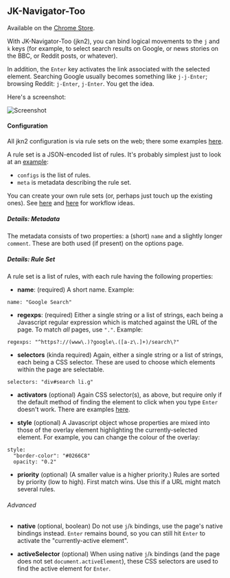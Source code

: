 ## JK-Navigator-Too

Available on the [Chrome Store](https://chrome.google.com/webstore/detail/jk-navigator-tooaakbjkmojammjfadiljkfkmfbbfc).

With JK-Navigator-Too (jkn2), you can bind logical movements to the `j` and `k` keys
(for example, to select search results on Google, or news stories on the BBC,
or Reddit posts, or whatever).

In addition, the `Enter` key activates the link associated with the selected
element.  Searching Google usually becomes something like `j-j-Enter`; browsing
Reddit: `j-Enter`, `j-Enter`.  You get the idea.

Here's a screenshot:

![Screenshot](https://cloud.githubusercontent.com/assets/2641335/8305814/691ad966-19aa-11e5-9ce5-fc83d0b00f2a.png)

#### Configuration

All jkn2 configuration is via rule sets on the web; there some examples [here](http://jkn2.smblott.org/).

A rule set is a JSON-encoded list of rules.  It's probably simplest just to look at an [example](http://jkn2.smblott.org/jkn2-search.txt):
- `configs` is the list of rules.
- `meta` is metadata describing the rule set.

You can create your own rule sets (or, perhaps just touch up the existing
ones).  See
[here](https://github.com/smblott-github/jk-navigator-too/tree/master/config)
and
[here](https://github.com/smblott-github/jk-navigator-too/blob/master/config/Makefile)
for workflow ideas.

##### Details: Metadata

The metadata consists of two properties: a (short) `name` and a slightly longer
`comment`.  These are both used (if present) on the options page.

##### Details: Rule Set

A rule set is a list of rules, with each rule having the following properties:

- **name**: (required) A short name. Example:

```
name: "Google Search"
```

- **regexps**: (required) Either a single string or a list of strings, each
  being a Javascript regular expression which is matched against the URL of the
  page. To match *all* pages, use `"."`.  Example:

```
regexps: "^https?://(www\.)?google\.([a-z\.]+)/search\?"
```

- **selectors** (kinda required) Again, either a single string or a list of
  strings, each being a CSS selector.  These are used to choose which elements
  within the page are selectable.

```
selectors: "div#search li.g"
```

- **activators** (optional) Again CSS selector(s), as above, but require only
  if the default method of finding the element to click when you type `Enter`
  doesn't work.  There are examples [here](http://jkn2.smblott.org/jkn2-social.txt).

- **style** (optional) A Javascript object whose properties are mixed into
  those of the overlay element highlighting the currently-selected element.
  For example, you can change the colour of the overlay:

```
style:
  "border-color": "#0266C8"
  opacity: "0.2"
```

- **priority** (optional)  (A smaller value is a higher priority.) Rules are
  sorted by priority (low to high).  First match wins.  Use this if a URL might
  match several rules.

###### Advanced

- **native** (optional, boolean) Do not use `j`/`k` bindings, use the page's
  native bindings instead. `Enter` remains bound, so you can still hit `Enter`
  to activate the "currently-active element".

- **activeSelector** (optional) When using native `j`/`k` bindings (and the
  page does not set `document.activeElement`), these CSS selectors are used to
  find the active element for `Enter`.

